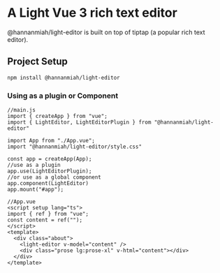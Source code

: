 # A Light Vue 3 rich text editor

@hannanmiah/light-editor is built on top of tiptap (a popular rich text editor).

## Project Setup

```sh
npm install @hannanmiah/light-editor
```

### Using as a plugin or Component

```
//main.js
import { createApp } from "vue";
import { LightEditor, LightEditorPlugin } from "@hannanmiah/light-editor"

import App from "./App.vue";
import "@hannanmiah/light-editor/style.css"

const app = createApp(App);
//use as a plugin
app.use(LightEditorPlugin);
//or use as a global component
app.component(LightEditor)
app.mount("#app");
```


```
//App.vue
<script setup lang="ts">
import { ref } from "vue";
const content = ref("");
</script>
<template>
  <div class="about">
    <light-editor v-model="content" />
    <div class="prose lg:prose-xl" v-html="content"></div>
  </div>
</template>

```
